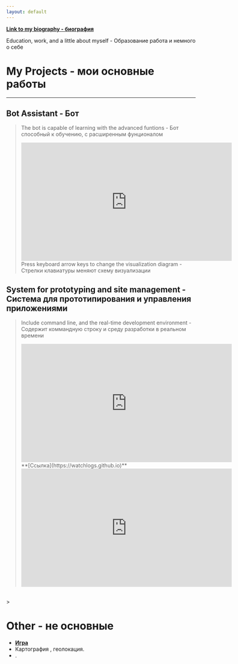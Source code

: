 ```yaml
---
layout: default
---
```


<!--Text can be **bold**, _italic_, or ~~strikethrough~~.-->

**[Link to my biography - биография](another-page)**

Education, work, and a little about myself - Образование работа и немного о себе

# [](#header-1)My Projects - мои основные работы

----

## [](#header-2)Bot Assistant - Бот

> The bot is capable of learning with the advanced funtions - Бот способный к обучению, с расширенным фунционалом
> <iframe width="560" height="315" src="https://appvk.github.io" frameborder="0" allowfullscreen></iframe>
> Press keyboard arrow keys to change the visualization diagram - Cтрелки клавиатуры меняют схему визуализации

## [](#header-2)System for prototyping and site management - Система для прототипирования и управления приложениями
> Include command line, and the real-time development environment - Содержит коммандную строку и среду разработки в реальном времени
> <iframe width="560" height="315" src="https://logz.000webhostapp.com/admin/editor/" frameborder="0" allowfullscreen></iframe>
> **[Ссылка](https://watchlogs.github.io)**
> <iframe width="560" height="315" src="https://logz.000webhostapp.com/admin/" frameborder="0" allowfullscreen></iframe>
> 
<br>
<!--<img style="max-width:560px;" src="https://cs540106.userapi.com/c637426/v637426534/4f9e8/spldUf9Dv4c.jpg"/>-->
>

# [](#header-1)Other - не основные
*   **[Игра](https://cepbep.github.io/game)**
*  Картография , геолокация. 
*   .



